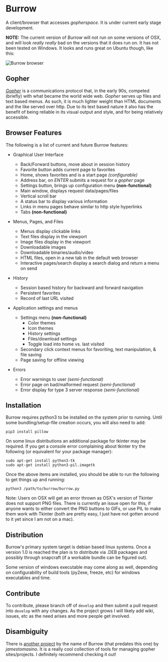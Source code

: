 # Burrow
A client/browser that accesses _gopherspace_. It is under current early stage development. 

__NOTE:__ The current version of _Burrow_ will not run on some versions of OSX, and will look _really really_ bad on the versions that it does run on. It has not been tested on Windows. It looks and runs great on Ubuntu though, like this:

 ![Burrow browser](http://brianmevans.com/files/burrow_01.png "Burrow v0.1.8 main window")

## Gopher
[_Gopher_](https://en.wikipedia.org/wiki/Gopher_(protocol)) is a communications protocol that, in the early 90s, competed (briefly) with what became the world wide web. _Gopher_ serves up files and text based menus. As such, it is much lighter weight than HTML documents and the like served over http. Due to its text based nature it also has the benefit of being reliable in its visual output and style, and for being relatively accessible. 

## Browser Features
The following is a list of current and future Burrow features:

- Graphical User Interface
    - Back/Forward buttons, move about in session history
    - Favorite button adds current page to favorites
    - Home, shows favorites and is a start page _(configurable)_
    - Address bar, on _ENTER_ submits a request for a _gopher_ page
    - Settings button, brings up configuration menu __(non-functional)__
    - Main window, displays request data/pages/files
    - Vertical scroll bar
    - A status bar to display various information
    - Links in menu pages behave similar to http style hyperlinks
    - Tabs __(non-functional)__

- Menus, Pages, and Files
    - Menus display clickable links
    - Text files display in the viewport
    - Image files display in the viewport
    - Downloadable images
    - Downloadable binaries/audio/video
    - HTML files, open in a new tab in the default web browser
    - Interactive pages/search display a search dialog and return a menu on send

- History
    - Session based history for backward and forward navigation
    - Persistent favorites
    - Record of last URL visited

- Application settings and menus
    - Settings menu __(non-functional)__
        - Color themes
        - Icon themes
        - History settings
        - Files/download settings
        - Toggle load into home vs. last visited
    - Secondary click context menus for favoriting, text manipulation, & file saving
    - Page saving for offline viewing
    
- Errors
    - Error warnings to user _(semi-functional)_
    - Error page on bad/malformed request _(semi-functional)_
    - Error display for type 3 server response _(semi-functional)_


## Installation

Burrow requires python3 to be installed on the system prior to running.
Until some bundling/setup-file creation occurs, you will also need to add:
    
    pip3 install pillow
    

On some linux distributions an additional package for tkinter may be required.
If you get a console error complaining about tkinter try the following (or equivalent for your package manager):

    sudo apt-get install python3-tk
    sudo apt-get install python3-pil.imagetk
    
Once the above items are installed, you should be able to run the following to get things up and running:
    
    python3 /path/to/burrow/burrow.py

Note: Users on OSX will get an error thrown as OSX's version of Tkinter does not support PNG files. There is currently an issue open for this, if anyone wants to either convert the PNG buttons to GIFs, or use PIL to make them work with Tkinter (both are pretty easy, I just have not gotten around to it yet since I am not on a mac).
    

## Distribution

Burrow's primary system target is debian based linux systems. Once a version 1.0 is reached the plan is to distribute via .DEB packages and possibly through snapcraft (if a workable bundle can be figured out).

Some version of windows executable may come along as well, depending on configurability of build tools (py2exe, freeze, etc) for windows executables and time.


## Contribute

To contribute, please branch off of `develop` and then submit a pull request into `develop` with any changes. As the project grows I will likely add wiki, issues, etc as the need arises and more people get involved.


## Disambiguity

There is [another project](https://github.com/jamestomasino/burrow) by the name of Burrow (that predates this one) by _jamestomasino_. It is a really cool collection of tools for managing gopher sites/projects. I definitely recommend checking it out!

